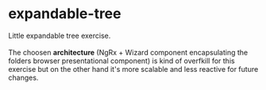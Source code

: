 # expandable-tree
Little expandable tree exercise.
<br><br>
The choosen <b>architecture</b> (NgRx + Wizard component encapsulating the folders browser presentational component) is kind of overfkill for this exercise but on the other hand it's more scalable and less reactive for future changes.
